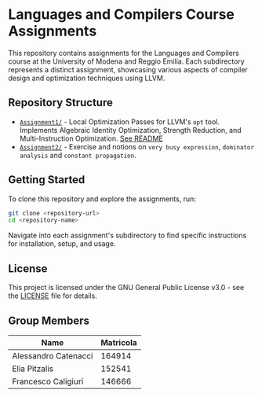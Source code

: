 # Languages and Compilers Course Assignments

This repository contains assignments for the Languages and Compilers course at the University of Modena and Reggio Emilia. Each subdirectory represents a distinct assignment, showcasing various aspects of compiler design and optimization techniques using LLVM.

## Repository Structure

- [`Assignment1/`](Assignment1/) - Local Optimization Passes for LLVM's `opt` tool. Implements Algebraic Identity Optimization, Strength Reduction, and Multi-Instruction Optimization. [See README](Assignment1/README.md)
- [`Assignment2/`](Assignment2/) - Exercise and notions on `very busy expression`, `dominator analysis` and `constant propagation`.

## Getting Started

To clone this repository and explore the assignments, run:

```bash
git clone <repository-url>
cd <repository-name>
```

Navigate into each assignment's subdirectory to find specific instructions for installation, setup, and usage.

## License

This project is licensed under the GNU General Public License v3.0 - see the [LICENSE](LICENSE) file for details.


## Group Members
| Name  | Matricola |
|-------|-----------|
|Alessandro Catenacci | 164914 |
|Elia Pitzalis | 152541 |
|Francesco Caligiuri | 146666 |
